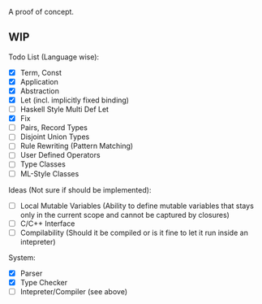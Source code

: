 A proof of concept.

**WIP**
-------

Todo List (Language wise):
- [x] Term, Const
- [x] Application
- [x] Abstraction
- [x] Let (incl. implicitly fixed binding)
- [ ] Haskell Style Multi Def Let
- [x] Fix
- [ ] Pairs, Record Types
- [ ] Disjoint Union Types
- [ ] Rule Rewriting (Pattern Matching)
- [ ] User Defined Operators
- [ ] Type Classes
- [ ] ML-Style Classes

Ideas (Not sure if should be implemented):
- [ ] Local Mutable Variables (Ability to define mutable variables that stays only in the current scope and cannot be captured by closures)
- [ ] C/C++ Interface
- [ ] Compilability (Should it be compiled or is it fine to let it run inside an intepreter)

System:
- [x] Parser
- [x] Type Checker
- [ ] Intepreter/Compiler (see above)

